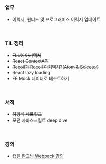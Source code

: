### 업무

- 이력서, 원티드 및 프로그래머스 이력서 업데이트

<br>

### TIL 정리

- ~~FLUX 아키텍처~~
- ~~React ContextAPI~~
- ~~Recoil과 Recoil 아키텍처?(Atom & Selector)~~
- React lazy loading
- FE Mock 데이터로 테스트하기

<br>

### 서적

- ~~하향식 네트워크~~
- 모던 자바스크립트 deep dive

<br>

### 강의

- [캡틴 판교님 Webpack 강의](https://www.inflearn.com/course/%ED%94%84%EB%9F%B0%ED%8A%B8%EC%97%94%EB%93%9C-%EC%9B%B9%ED%8C%A9)